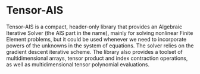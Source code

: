 Tensor-AIS
==========

Tensor-AIS is a compact, header-only library that provides an Algebraic Iterative Solver (the AIS part in the name), mainly for solving nonlinear Finite Element problems, but it could be used whenever we need to incorporate powers of the unknowns in the system of equations. The solver relies on the gradient descent iterative scheme. The library also provides a toolset of multidimensional arrays, tensor product and index contraction operations, as well as multidimensional tensor polynomial evaluations.
